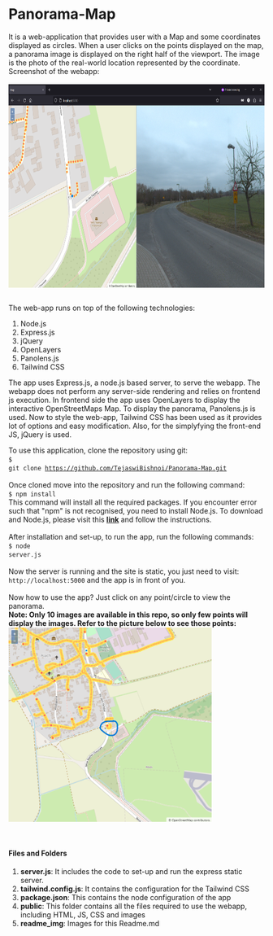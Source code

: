 # Panorama-Map
It is a web-application that provides user with a Map and some coordinates displayed as circles. When a user clicks on the points displayed on the map, a panorama image is displayed on the right half of the viewport. The image is the photo of the real-world location represented by the coordinate. Screenshot of the webapp:<br/><br/>
<img src="https://github.com/TejaswiBishnoi/Panorama-Map/blob/main/readme_img/full.png?raw=true" height=400 height="auto" align="center">

<br/>
The web-app runs on top of the following technologies:
<ol>
<li>Node.js</li>
<li>Express.js</li>
<li>jQuery</li>
<li>OpenLayers</li>
<li>Panolens.js</li>
<li>Tailwind CSS</li>
</ol>

The app uses Express.js, a node.js based server, to serve the webapp. The webapp does not perform any server-side rendering and relies on frontend js execution. In frontend side the app uses OpenLayers to display the interactive OpenStreetMaps Map. To display the panorama, Panolens.js is used. Now to style the web-app, Tailwind CSS has been used as it provides lot of options and easy modification. Also, for the simplyfying the front-end JS, jQuery is used.

To use this application, clone the repository using git:</br>
<code>$ git clone https://github.com/TejaswiBishnoi/Panorama-Map.git</code></br></br>
Once cloned move into the repository and run the following command:</br>
<code>$ npm install</code></br>
This command will install all the required packages. If you encounter error such that "npm" is not recognised, you need to install Node.js. To download and Node.js, please visit this <b><a href="https://nodejs.org/en/download">link</a></b> and follow the instructions.
</br></br>
After installation and set-up, to run the app, run the following commands:
</br>
<code>$ node server.js</code></br></br>
Now the server is running and the site is static, you just need to visit:</br> 
<code>http://localhost:5000</code> and the app is in front of you.<br></br>
Now how to use the app? Just click on any point/circle to view the panorama.</br>
<b>Note: Only 10 images are available in this repo, so only few points will display the images. Refer to the picture below to see those points:</b></br>
<img src="https://github.com/TejaswiBishnoi/Panorama-Map/blob/main/readme_img/avail.png?raw=true" width=400 height="auto" align="center">
</br><br/><br/>
<h4>Files and Folders</h4>
<ol>
  <li><b>server.js</b>: It includes the code to set-up and run the express static server.</li>
  <li><b>tailwind.config.js</b>: It contains the configuration for the Tailwind CSS</li>
  <li><b>package.json</b>: This contains the node configuration of the app</li>
  <li><b>public</b>: This folder contains all the files required to use the webapp, including HTML, JS, CSS and images</li>
  <li><b>readme_img</b>: Images for this Readme.md</li>
 </ol>
